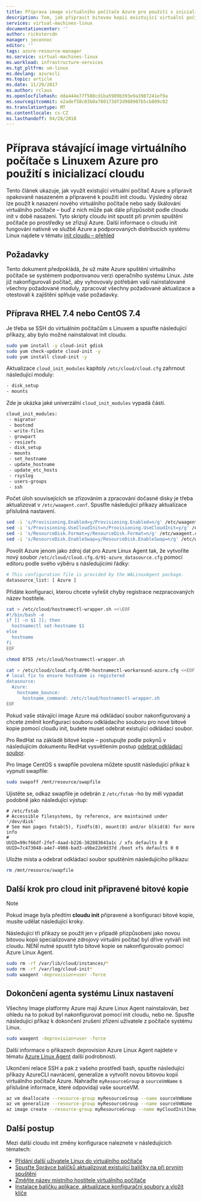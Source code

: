 ```yaml
---
title: Příprava image virtuálního počítače Azure pro použití s inicializací cloudu | Microsoft Docs
description: Tom, jak připravit bitovou kopii existující virtuální počítač Azure pro nasazení s inicializací cloudu
services: virtual-machines-linux
documentationcenter: ''
author: rickstercdn
manager: jeconnoc
editor: ''
tags: azure-resource-manager
ms.service: virtual-machines-linux
ms.workload: infrastructure-services
ms.tgt_pltfrm: vm-linux
ms.devlang: azurecli
ms.topic: article
ms.date: 11/29/2017
ms.author: rclaus
ms.openlocfilehash: dda444e77f588cd1ba5989b393e9a3987241ef9a
ms.sourcegitcommit: e2adef58c03b0a780173df2d988907b5cb809c82
ms.translationtype: MT
ms.contentlocale: cs-CZ
ms.lasthandoff: 04/28/2018
---
```

# <a name="prepare-an-existing-linux-azure-vm-image-for-use-with-cloud-init"></a>Příprava stávající image virtuálního počítače s Linuxem Azure pro použití s inicializací cloudu
Tento článek ukazuje, jak využít existující virtuální počítač Azure a připravit opakovaně nasazeném a připravené k použití init cloudu. Výsledný obraz lze použít k nasazení nového virtuálního počítače nebo sady škálování virtuálního počítače – buď z nich může pak dále přizpůsobit podle cloudu init v době nasazení.  Tyto skripty cloudu init spustit při prvním spuštění počítače po prostředky se zřizují Azure. Další informace o cloudu init fungování nativně ve službě Azure a podporovaných distribucích systému Linux najdete v tématu [init cloudu – přehled](using-cloud-init.md)

## <a name="prerequisites"></a>Požadavky
Tento dokument předpokládá, že už máte Azure spuštění virtuálního počítače se systémem podporovanou verzi operačního systému Linux. Jste již nakonfigurovali počítač, aby vyhovovaly potřebám vaší nainstalované všechny požadované moduly, zpracovat všechny požadované aktualizace a otestovali k zajištění splňuje vaše požadavky. 

## <a name="preparing-rhel-74--centos-74"></a>Příprava RHEL 7.4 nebo CentOS 7.4
Je třeba se SSH do virtuálním počítačům s Linuxem a spusťte následující příkazy, aby bylo možné nainstalovat init cloudu.

```bash
sudo yum install -y cloud-init gdisk
sudo yum check-update cloud-init -y
sudo yum install cloud-init -y
```

Aktualizace `cloud_init_modules` kapitoly `/etc/cloud/cloud.cfg` zahrnout následující moduly:
```bash
- disk_setup
- mounts
```

Zde je ukázka jaké univerzální `cloud_init_modules` vypadá části.
```bash
cloud_init_modules:
 - migrator
 - bootcmd
 - write-files
 - growpart
 - resizefs
 - disk_setup
 - mounts
 - set_hostname
 - update_hostname
 - update_etc_hosts
 - rsyslog
 - users-groups
 - ssh
```
Počet úloh souvisejících se zřizováním a zpracování dočasné disky je třeba aktualizovat v `/etc/waagent.conf`. Spusťte následující příkazy aktualizace příslušná nastavení. 
```bash
sed -i 's/Provisioning.Enabled=y/Provisioning.Enabled=n/g' /etc/waagent.conf
sed -i 's/Provisioning.UseCloudInit=n/Provisioning.UseCloudInit=y/g' /etc/waagent.conf
sed -i 's/ResourceDisk.Format=y/ResourceDisk.Format=n/g' /etc/waagent.conf
sed -i 's/ResourceDisk.EnableSwap=y/ResourceDisk.EnableSwap=n/g' /etc/waagent.conf
```
Povolit Azure jenom jako zdroj dat pro Azure Linux Agent tak, že vytvoříte nový soubor `/etc/cloud/cloud.cfg.d/91-azure_datasource.cfg` pomocí editoru podle svého výběru s následujícími řádky:

```bash
# This configuration file is provided by the WALinuxAgent package.
datasource_list: [ Azure ]
```

Přidáte konfiguraci, kterou chcete vyřešit chyby registrace nezpracovaných název hostitele.
```bash
cat > /etc/cloud/hostnamectl-wrapper.sh <<\EOF
#!/bin/bash -e
if [[ -n $1 ]]; then
  hostnamectl set-hostname $1
else
  hostname
fi
EOF

chmod 0755 /etc/cloud/hostnamectl-wrapper.sh

cat > /etc/cloud/cloud.cfg.d/90-hostnamectl-workaround-azure.cfg <<EOF
# local fix to ensure hostname is registered
datasource:
  Azure:
    hostname_bounce:
      hostname_command: /etc/cloud/hostnamectl-wrapper.sh
EOF
```

Pokud vaše stávající image Azure má odkládací soubor nakonfigurovaný a chcete změnit konfiguraci souboru odkládacího souboru pro nové bitové kopie pomocí cloudu init, budete muset odebrat existující odkládací soubor.

Pro RedHat na základě bitové kopie – postupujte podle pokynů v následujícím dokumentu RedHat vysvětlením postup [odebrat odkládací soubor](https://access.redhat.com/documentation/en-US/Red_Hat_Enterprise_Linux/5/html/Deployment_Guide/s2-swap-removing-file.html).

Pro Image CentOS s swapfile povolena můžete spustit následující příkaz k vypnutí swapfile:
```bash
sudo swapoff /mnt/resource/swapfile
```

Ujistěte se, odkaz swapfile je odebrán z `/etc/fstab` -ho by měl vypadat podobně jako následující výstup:
```text
# /etc/fstab
# Accessible filesystems, by reference, are maintained under '/dev/disk'
# See man pages fstab(5), findfs(8), mount(8) and/or blkid(8) for more info
#
UUID=99cf66df-2fef-4aad-b226-382883643a1c / xfs defaults 0 0
UUID=7c473048-a4e7-4908-bad3-a9be22e9d37d /boot xfs defaults 0 0
```

Uložte místa a odebrat odkládací soubor spuštěním následujícího příkazu:
```bash
rm /mnt/resource/swapfile
```
## <a name="extra-step-for-cloud-init-prepared-image"></a>Další krok pro cloud init připravené bitové kopie
> [!NOTE]
> Pokud image byla předtím **cloudu init** připravené a konfiguraci bitové kopie, musíte udělat následující kroky.

Následující tři příkazy se použít jen v případě přizpůsobení jako novou bitovou kopii specializované zdrojový virtuální počítač byl dříve vytváří init cloudu.  NENÍ nutné spustit tyto bitové kopie se nakonfigurovalo pomocí Azure Linux Agent.

```bash
sudo rm -rf /var/lib/cloud/instances/* 
sudo rm -rf /var/log/cloud-init*
sudo waagent -deprovision+user -force
```

## <a name="finalizing-linux-agent-setting"></a>Dokončení agenta systému Linux nastavení 
Všechny Image platformy Azure mají Azure Linux Agent nainstalován, bez ohledu na to pokud byl nakonfigurovat pomocí init cloudu, nebo ne.  Spusťte následující příkaz k dokončení zrušení zřízení uživatele z počítače systému Linux. 

```bash
sudo waagent -deprovision+user -force
```

Další informace o příkazech deprovision Azure Linux Agent najdete v tématu [Azure Linux Agent](agent-user-guide.md) další podrobnosti.

Ukončení relace SSH a pak z vašeho prostředí bash, spusťte následující příkazy AzureCLI navrácení, generalize a vytvořit novou bitovou kopii virtuálního počítače Azure.  Nahraďte `myResourceGroup` a `sourceVmName` s příslušné informace, které odpovídají vaše sourceVM.

```bash
az vm deallocate --resource-group myResourceGroup --name sourceVmName
az vm generalize --resource-group myResourceGroup --name sourceVmName
az image create --resource-group myResourceGroup --name myCloudInitImage --source sourceVmName
```

## <a name="next-steps"></a>Další postup
Mezi další cloudu init změny konfigurace naleznete v následujících tématech:
 
- [Přidání další uživatele Linux do virtuálního počítače](cloudinit-add-user.md)
- [Spusťte Správce balíčků aktualizovat existující balíčky na při prvním spuštění](cloudinit-update-vm.md)
- [Změňte název místního hostitele virtuálního počítače](cloudinit-update-vm-hostname.md) 
- [Instalace balíčku aplikace, aktualizace konfigurační soubory a vložit klíče](tutorial-automate-vm-deployment.md)

